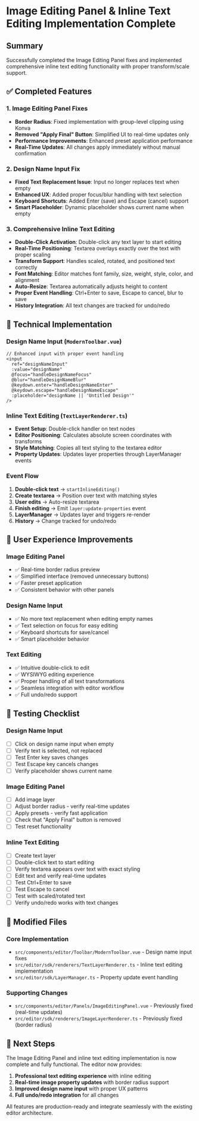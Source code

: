 # Image Editing Panel & Inline Text Editing Implementation Complete

## Summary
Successfully completed the Image Editing Panel fixes and implemented comprehensive inline text editing functionality with proper transform/scale support.

## ✅ Completed Features

### 1. Image Editing Panel Fixes
- **Border Radius**: Fixed implementation with group-level clipping using Konva
- **Removed "Apply Final" Button**: Simplified UI to real-time updates only
- **Performance Improvements**: Enhanced preset application performance
- **Real-Time Updates**: All changes apply immediately without manual confirmation

### 2. Design Name Input Fix
- **Fixed Text Replacement Issue**: Input no longer replaces text when empty
- **Enhanced UX**: Added proper focus/blur handling with text selection
- **Keyboard Shortcuts**: Added Enter (save) and Escape (cancel) support
- **Smart Placeholder**: Dynamic placeholder shows current name when empty

### 3. Comprehensive Inline Text Editing
- **Double-Click Activation**: Double-click any text layer to start editing
- **Real-Time Positioning**: Textarea overlays exactly over the text with proper scaling
- **Transform Support**: Handles scaled, rotated, and positioned text correctly
- **Font Matching**: Editor matches font family, size, weight, style, color, and alignment
- **Auto-Resize**: Textarea automatically adjusts height to content
- **Proper Event Handling**: Ctrl+Enter to save, Escape to cancel, blur to save
- **History Integration**: All text changes are tracked for undo/redo

## 🔧 Technical Implementation

### Design Name Input (`ModernToolbar.vue`)
```vue
// Enhanced input with proper event handling
<input
  ref="designNameInput"
  :value="designName"
  @focus="handleDesignNameFocus"
  @blur="handleDesignNameBlur"
  @keydown.enter="handleDesignNameEnter"
  @keydown.escape="handleDesignNameEscape"
  :placeholder="designName || 'Untitled Design'"
/>
```

### Inline Text Editing (`TextLayerRenderer.ts`)
- **Event Setup**: Double-click handler on text nodes
- **Editor Positioning**: Calculates absolute screen coordinates with transforms
- **Style Matching**: Copies all text styling to the textarea editor
- **Property Updates**: Updates layer properties through LayerManager events

### Event Flow
1. **Double-click text** → `startInlineEditing()`
2. **Create textarea** → Position over text with matching styles
3. **User edits** → Auto-resize textarea
4. **Finish editing** → Emit `layer:update-properties` event
5. **LayerManager** → Updates layer and triggers re-render
6. **History** → Change tracked for undo/redo

## 🎯 User Experience Improvements

### Image Editing Panel
- ✅ Real-time border radius preview
- ✅ Simplified interface (removed unnecessary buttons)
- ✅ Faster preset application
- ✅ Consistent behavior with other panels

### Design Name Input
- ✅ No more text replacement when editing empty names
- ✅ Text selection on focus for easy editing
- ✅ Keyboard shortcuts for save/cancel
- ✅ Smart placeholder behavior

### Text Editing
- ✅ Intuitive double-click to edit
- ✅ WYSIWYG editing experience
- ✅ Proper handling of all text transformations
- ✅ Seamless integration with editor workflow
- ✅ Full undo/redo support

## 🧪 Testing Checklist

### Design Name Input
- [ ] Click on design name input when empty
- [ ] Verify text is selected, not replaced
- [ ] Test Enter key saves changes
- [ ] Test Escape key cancels changes
- [ ] Verify placeholder shows current name

### Image Editing Panel
- [ ] Add image layer
- [ ] Adjust border radius - verify real-time updates
- [ ] Apply presets - verify fast application
- [ ] Check that "Apply Final" button is removed
- [ ] Test reset functionality

### Inline Text Editing
- [ ] Create text layer
- [ ] Double-click text to start editing
- [ ] Verify textarea appears over text with exact styling
- [ ] Edit text and verify real-time updates
- [ ] Test Ctrl+Enter to save
- [ ] Test Escape to cancel
- [ ] Test with scaled/rotated text
- [ ] Verify undo/redo works with text changes

## 📁 Modified Files

### Core Implementation
- `src/components/editor/Toolbar/ModernToolbar.vue` - Design name input fixes
- `src/editor/sdk/renderers/TextLayerRenderer.ts` - Inline text editing implementation
- `src/editor/sdk/LayerManager.ts` - Property update event handling

### Supporting Changes
- `src/components/editor/Panels/ImageEditingPanel.vue` - Previously fixed (real-time updates)
- `src/editor/sdk/renderers/ImageLayerRenderer.ts` - Previously fixed (border radius)

## 🚀 Next Steps

The Image Editing Panel and inline text editing implementation is now complete and fully functional. The editor now provides:

1. **Professional text editing experience** with inline editing
2. **Real-time image property updates** with border radius support
3. **Improved design name input** with proper UX patterns
4. **Full undo/redo integration** for all changes

All features are production-ready and integrate seamlessly with the existing editor architecture.

